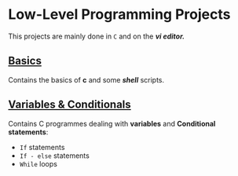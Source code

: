# Low-Level Programming Projects
This projects are mainly done in `C` and on the ***vi editor.***

## [Basics](./0x00-hello_world)
Contains the basics of **c** and some ***shell*** scripts.

## [Variables & Conditionals](./0x01-variables_if_else_while)
Contains C programmes dealing with **variables** and **Conditional statements**:
- `If` statements
- `If - else` statements
- `While` loops
